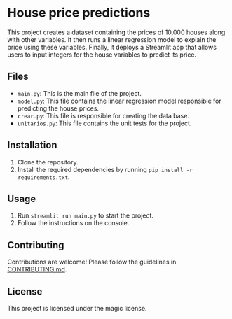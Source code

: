 # House price predictions

This project creates a dataset containing the prices of 10,000 houses along with other variables. It then runs a linear regression model to explain the price using these variables. Finally, it deploys a Streamlit app that allows users to input integers for the house variables to predict its price.

## Files

- `main.py`: This is the main file of the project.
- `model.py`: This file contains the linear regression model responsible for predicting the house prices.
- `crear.py`: This file is responsible for creating the data base.
- `unitarios.py`: This file contains the unit tests for the project.

## Installation

1. Clone the repository.
2. Install the required dependencies by running `pip install -r requirements.txt`.

## Usage

1. Run `streamlit run main.py` to start the project.
2. Follow the instructions on the console.

## Contributing

Contributions are welcome! Please follow the guidelines in [CONTRIBUTING.md](CONTRIBUTING.md).

## License

This project is licensed under the magic license.

